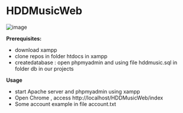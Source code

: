 # HDDMusicWeb
![image](https://user-images.githubusercontent.com/61880835/119764258-459d8b00-bedb-11eb-8ec5-4be816464d42.png)

**Prerequisites:**

- download xampp 
- clone repos in folder htdocs in xampp
- createdatabase : open phpmyadmin and using file hddmusic.sql in folder db in our projects

**Usage**

- start Apache server and phpmyadmin using xampp
- Open Chrome , access  http://localhost/HDDMusicWeb/index
- Some account example in file account.txt
    
